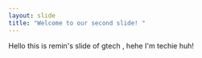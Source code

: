 ```yaml
---
layout: slide
title: "Welcome to our second slide! "
---
```

Hello this is remin's slide of gtech , hehe I'm techie huh! 
